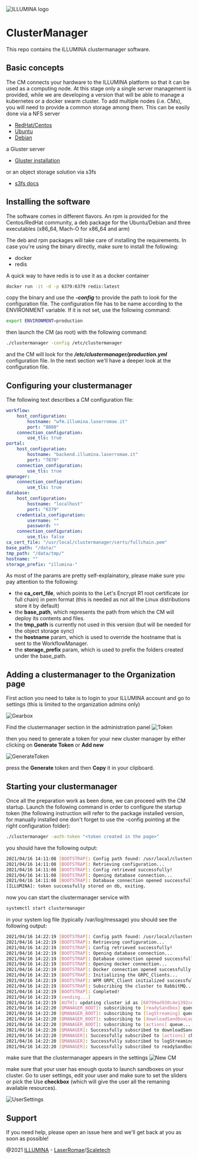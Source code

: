 ![ILLUMINA logo](./media/logo-main-color-positive.png)

# ClusterManager

This repo contains the ILLUMINA clustermanager software. 

## Basic concepts
The CM connects your hardware to the ILLUMINA platform so that it can be used as a computing node. At this stage only a single server management is provided, while we are developing a version that will be able to manage a kubernetes or a docker swarm cluster.
To add multiple nodes (i.e. CMs), you will need to provide a common storage among them. This can be easily done via a NFS server
* [RedHat/Centos](red_hat_enterprise_linux/7/html/storage_administration_guide/nfs-serverconfig)
* [Ubuntu](https://help.ubuntu.com/community/NFSv4Howto)
* [Debian](https://wiki.debian.org/NFSServerSetup)

a Gluster server
* [Gluster installation](https://docs.gluster.org/en/latest/)

or an object storage solution via s3fs
* [s3fs docs](https://github.com/s3fs-fuse/s3fs-fuse)

## Installing the software
The software comes in different flavors. An rpm is provided for the Centos/RedHat community, a deb package for the Ubuntu/Debian and three executables (x86_64, Mach-O for x86_64 and arm)

The deb and rpm packages will take care of installing the requirements. In case you're using the binary directly, make sure to install the following:
* docker
* redis

A quick way to have redis is to use it as a docker container
```bash
docker run -it -d -p 6379:6379 redis:latest
```

copy the binary and use the **_-config_** to provide the path to look for the configuration file. The configuration file has to be name according to the ENVIRONMENT variable. If it is not set, use the following command:

```bash
export ENVIRONMENT=production
```

then launch the CM (as root) with the following command:

```bash
./clustermanager -config /etc/clustermanager
```
and the CM will look for the **_/etc/clustermanager/production.yml_** configuration file.
In the next section we'll have a deeper look at the configuration file.
## Configuring your clustermanager
The following text describes a CM configuration file:
```yaml
workflow:
    host_configuration:
        hostname: "wfm.illumina.laserromae.it"
        port: "8080"
    connection_configuration:
        use_tls: true
portal:
    host_configuration:
        hostname: "backend.illumina.laserromae.it"
        port: "7070"
    connection_configuration:
        use_tls: true
qmanager:
    connection_configuration:
        use_tls: true
database:
    host_configuration:
        hostname: "localhost"
        port: "6379"
    credentials_configuration:
        username: ""
        password: ""
    connection_configuration:
        use_tls: false
ca_cert_file: "/usr/local/clustermanager/certs/fullchain.pem"
base_path: "/data/"
tmp_path: "/data/tmp/"
hostname: ""
storage_prefix: "illumina-"
```
As most of the params are pretty self-explainatory, please make sure you pay attention to the following:
* the **ca_cert_file**, which points to the Let's Encrypt R1 root certificate (or full chain) in pem format (this is needed as not all the Linux distributions store it by default)
* the **base_path**, which represents the path from which the CM will deploy its contents and files.
* the **tmp_path** is currently not used in this version (but will be needed for the object storage sync)
* the **hostname** param, which is used to override the hostname that is sent to the WorkflowManager.
* the **storage_prefix** param, which is used to prefix the folders created under the base_path.

## Adding a clustermanager to the Organization page
First action you need to take is to login to your ILLUMINA account and go to settings (this is limited to the organization admins only)

![Gearbox](./media/topmenu.png)

Find the clustermanager section in the administration panel
![Token](./media/clustermanager.png)

then you need to generate a token for your new cluster manager by either clicking on __Generate Token__ or __Add new__

![GenerateToken](./media/generatetoken.png)

press the __Generate__ token and then __Copy__ it in your clipboard.

## Starting your clustermanager
Once all the preparation work as been done, we can proceed with the CM startup. Launch the following command in order to configure the startup token (the following instruction will refer to the package installed version, for manually installed one don't forget to use the -config pointing at the right configuration folder):

```bash
./clustermanager -auth-token "<token created in the page>"
```
you should have the following output:
```bash
2021/04/16 14:11:08 [BOOTSTRAP]: Config path found: /usr/local/clustermanager/etc/
2021/04/16 14:11:08 [BOOTSTRAP]: Retrieving configuration...
2021/04/16 14:11:08 [BOOTSTRAP]: Config retrieved successfully!
2021/04/16 14:11:08 [BOOTSTRAP]: Opening database connection...
2021/04/16 14:11:08 [BOOTSTRAP]: Database connection opened successfully!
[ILLUMINA]: token successfully stored on db, exiting.
```

now you can start the clustermanager service with
```bash
systemctl start clustermanager
```
in your system log file (typically /var/log/message) you should see the following output:

```bash
2021/04/16 14:22:19 [BOOTSTRAP]: Config path found: /usr/local/clustermanager/etc/
2021/04/16 14:22:19 [BOOTSTRAP]: Retrieving configuration...
2021/04/16 14:22:19 [BOOTSTRAP]: Config retrieved successfully!
2021/04/16 14:22:19 [BOOTSTRAP]: Opening database connection...
2021/04/16 14:22:19 [BOOTSTRAP]: Database connection opened successfully!
2021/04/16 14:22:19 [BOOTSTRAP]: Opening docker connection...
2021/04/16 14:22:19 [BOOTSTRAP]: Docker connection opened successfully!
2021/04/16 14:22:19 [BOOTSTRAP]: Initializing the GRPC_Clients...
2021/04/16 14:22:19 [BOOTSTRAP]: WFM GRPC_Client initialized successfully!
2021/04/16 14:22:19 [BOOTSTRAP]: Subscribing the cluster to RabbitMQ...
2021/04/16 14:22:19 [BOOTSTRAP]: Completed!
2021/04/16 14:22:19 [sending...]
2021/04/16 14:22:19 [AUTH]: updating cluster id as [60799ad930c4e1392ce1d06d]
2021/04/16 14:22:20 [QMANAGER_BOOT]: subscribing to [readySandbox] queue...
2021/04/16 14:22:20 [QMANAGER_BOOT]: subscribing to [logStreaming] queue...
2021/04/16 14:22:20 [QMANAGER_BOOT]: subscribing to [downloadSandboxLog] queue...
2021/04/16 14:22:20 [QMANAGER_BOOT]: subscribing to [actions] queue...
2021/04/16 14:22:20 [QMANAGER]: Successfully subscribed to downloadSandboxLog channel!
2021/04/16 14:22:20 [QMANAGER]: Successfully subscribed to [actions] channel!
2021/04/16 14:22:20 [QMANAGER]: Successfully subscribed to logStreaming channel!
2021/04/16 14:22:20 [QMANAGER]: Successfully subscribed to readySandbox channel!
```

make sure that the clustermanager appears in the settings
![New CM](./media/newclustermanager.png)

make sure that your user has enough quota to launch sandboxes on your cluster. Go to user settings, edit your user and make sure to set the sliders or pick the Use **checkbox** (which will give the user all the remaning available resources).

![UserSettings](./media/usersettings.png)

## Support
If you need help, please open an issue here and we'll get back at you as soon as possible!

@2021 [ILLUMINA](https://www.illumina.laserromae.it) - [LaserRomae](https://www.laserromae.it)/[Scaletech](https://portal.scaletech.io)


